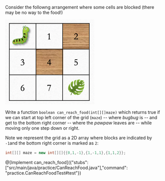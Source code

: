 Consider the followng arrangement where some cells are blocked (there may be no way to the food!)

![count_path](assets/can_reach_food.png)

Write a function `boolean can_reach_food(int[][]maze)`  which returns true if we can start at top left corner of the grid (`maze`) -- where _bugbug_ is --  and get to the bottom right corner -- where the _pawpaw_ leaves are -- while moving only one step down or right.

Note we represent the grid as a 2D array where  blocks are indicated by `-1`and the bottom right corner is marked as `2`:
```java
int[][] maze = new int[][]{{0,1,-1},{1,-1,1},{1,1,2}};
```

@[Implement can_reach_food]({"stubs": ["src/main/java/practice/CanReachFood.java"],"command": "practice.CanReachFoodTest#test"})

